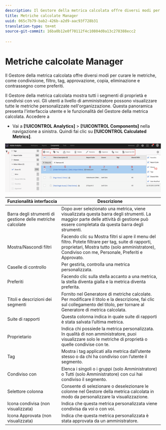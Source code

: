```yaml
---
description: Il Gestore della metrica calcolata offre diversi modi per curare le metriche, come condivisione, filtro, tag, approvazione, copia, eliminazione e contrassegno come preferiti.
title: Metriche calcolate Manager
uuid: 065c7b79-bab2-426b-a2d9-aac93f728b31
translation-type: tm+mt
source-git-commit: 16ba0b12e0f70112f4c10804d0a13c278388ecc2

---
```



# Metriche calcolate Manager

Il Gestore della metrica calcolata offre diversi modi per curare le metriche, come condivisione, filtro, tag, approvazione, copia, eliminazione e contrassegno come preferiti.

Il Gestore della metrica calcolata mostra tutti i segmenti di proprietà e condivisi con voi. Gli utenti a livello di amministratore possono visualizzare tutte le metriche personalizzate nell'organizzazione. Questa panoramica presenta l'interfaccia utente e le funzionalità del Gestore della metrica calcolata. Accedere a

* Vai a **[!UICONTROL Analytics]** &gt; **[!UICONTROL Components]** nella navigazione a sinistra. Quindi fai clic su **[!UICONTROL Calculated Metrics]**.

![](assets/calcmet_mgr_ui.png)

| Funzionalità interfaccia | Descrizione |
|---|---|
| Barra degli strumenti di gestione delle metriche calcolate | Dopo aver selezionato una metrica, viene visualizzata questa barra degli strumenti. La maggior parte delle attività di gestione può essere completata da questa barra degli strumenti. |
| Mostra/Nascondi filtri | Facendo clic su Mostra filtri si apre il menu del filtro. Potete filtrare per tag, suite di rapporti, proprietari, Mostra tutto (solo amministratore), Condiviso con me, Personale, Preferiti e Approvato. |
| Caselle di controllo | Per gestirla, controlla una metrica personalizzata. |
| Preferiti | Facendo clic sulla stella accanto a una metrica, la stella diventa gialla e la metrica diventa preferita. |
| Titoli e descrizioni dei segmenti | Fornito nel Generatore di metriche calcolate. Per modificare il titolo e la descrizione, fai clic sul collegamento del titolo, per tornare al Generatore di metrica calcolata. |
| Suite di rapporti | Questa colonna indica in quale suite di rapporti è stata salvata l’ultima metrica. |
| Proprietario | Indica chi possiede la metrica personalizzata. In qualità di non amministratore, puoi visualizzare solo le metriche di proprietà o quelle condivise con te. |
| Tag | Mostra i tag applicati alla metrica dall’utente stesso o da chi ha condiviso con l’utente il segmento. |
| Condiviso con | Elenca i singoli o i gruppi (solo Amministratore) o Tutti (solo Amministratore) con cui hai condiviso il segmento. |
| Selettore colonna | Consente di selezionare o deselezionare le colonne nel Gestore della metrica calcolata in modo da personalizzare la visualizzazione. |
| Icona condivisa (non visualizzata) | Indica che questa metrica personalizzata viene condivisa da voi o con voi. |
| Icona Approvata (non visualizzata) | Indica che questa metrica personalizzata è stata approvata da un amministratore. |
